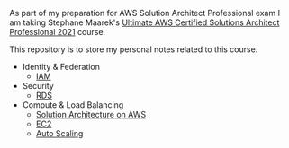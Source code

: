 As part of my preparation for AWS Solution Architect Professional exam I am taking Stephane Maarek's [Ultimate AWS Certified Solutions Architect Professional 2021](https://www.udemy.com/course/aws-solutions-architect-professional/) course.

This repository is to store my personal notes related to this course.

- Identity & Federation
    - [IAM](Identity&Federation/iam.md)
- Security
  - [RDS](security/rds.md)
- Compute & Load Balancing
    - [Solution Architecture on AWS](Compute&LoadBalancing/aws-solution-architecture.md)
    - [EC2](Compute&LoadBalancing/ec2.md)
    - [Auto Scaling](Compute&LoadBalancing/auto-scaling.md)